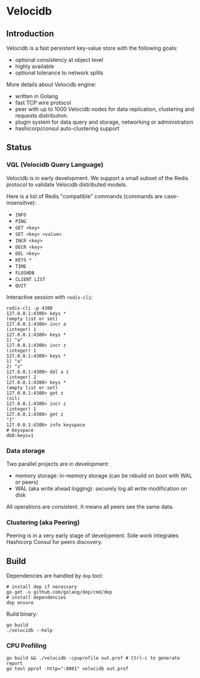# Velocidb

## Introduction

Velocidb is a fast persistent key-value store with the following goals:
  - optional consistency at object level
  - highly available
  - optional tolerance to network splits

More details about Velocidb engine:
 - written in Golang
 - fast TCP wire protocol
 - peer with up to 1000 Velocidb nodes for data replication, clustering and requests distribution.
 - plugin system for data query and storage, networking or administration
 - hashicorp/consul auto-clustering support


## Status

### VQL (Velocidb Query Language)

Velocidb is in early development. We support a small subset of the Redis protocol to validate Velocidb distributed models.

Here is a list of Redis "compatible" commands (commands are case-insensitive):
- `INFO`
- `PING`
- `GET <key>`
- `SET <key> <value>`
- `INCR <key>`
- `DECR <key>`
- `DEL <key>`
- `KEYS *`
- `TIME`
- `FLUSHDB`
- `CLIENT LIST`
- `QUIT`

Interactive session with `redis-cli`:

```
redis-cli -p 4300
127.0.0.1:4300> keys *
(empty list or set)
127.0.0.1:4300> incr a
(integer) 1
127.0.0.1:4300> keys *
1) "a"
127.0.0.1:4300> incr z
(integer) 1
127.0.0.1:4300> keys *
1) "a"
2) "z"
127.0.0.1:4300> del a z
(integer) 2
127.0.0.1:4300> keys *
(empty list or set)
127.0.0.1:4300> get z
(nil)
127.0.0.1:4300> incr z
(integer) 1
127.0.0.1:4300> get z
"1"
127.0.0.1:4300> info keyspace
# Keyspace
db0:keys=1
```

### Data storage

Two parallel projects are in development:
- memory storage: in-memory storage (can be rebuild on boot with WAL or peers)
- WAL (aka write ahead logging): securely log all write modification on disk

All operations are consistent. It means all peers see the same data.

### Clustering (aka Peering)

Peering is in a very early stage of development. Side work integrates Hashicorp Consul for peers discovery.

## Build

Dependencies are handled by `dep` tool:

```
# install dep if necessary
go get -u github.com/golang/dep/cmd/dep
# install dependencies
dep ensure
```

Build binary:

```
go build
./velocidb --help
```

### CPU Profiling

```
go build && ./velocidb -cpuprofile out.prof # Ctrl-c to generate report
go tool pprof -http=":8081" velocidb out.prof
```
